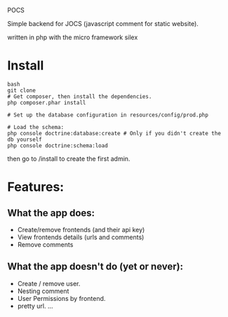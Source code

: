 POCS

Simple backend for JOCS (javascript comment for static website).

written in php with the micro framework silex

# Install

    bash
    git clone
    # Get composer, then install the dependencies.
    php composer.phar install

    # Set up the database configuration in resources/config/prod.php

    # Load the schema:
    php console doctrine:database:create # Only if you didn't create the db yourself
    php console doctrine:schema:load


then go to /install to create the first admin.


# Features:

## What the app does:

- Create/remove frontends (and their api key)
- View frontends details (urls and comments)
- Remove comments


## What the app doesn't do (yet or never):

- Create / remove user.
- Nesting comment
- User Permissions by frontend.
- pretty url.
…
